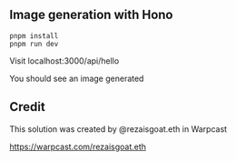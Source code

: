 ## Image generation with Hono

```
pnpm install
pnpm run dev
```

Visit localhost:3000/api/hello

You should see an image generated

## Credit

This solution was created by @rezaisgoat.eth in Warpcast

https://warpcast.com/rezaisgoat.eth
